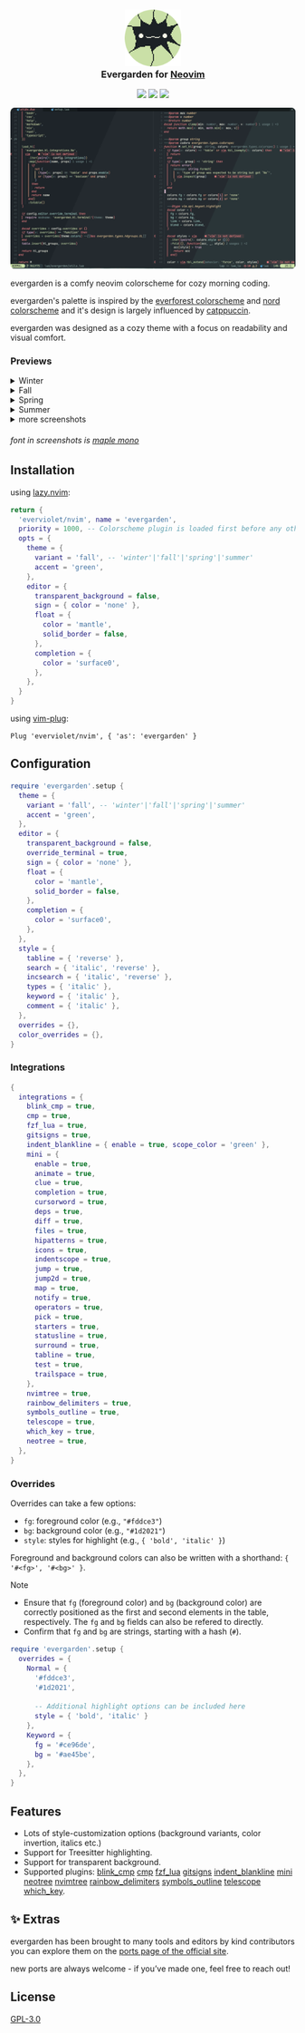 <h3 align="center">
	<img src="https://github.com/everviolet/.github/raw/main/assets/logo-circle.png" width="100" alt="Logo"/><br/>
	Evergarden for <a href="https://github.com/neovim/neovim">Neovim</a>
</h3>

<p align="center">
	<a href="https://github.com/everviolet/nvim/stargazers"><img src="https://img.shields.io/github/stars/everviolet/nvim?style=for-the-badge&colorA=313B40&colorB=DBBC7F"></a>
	<a href="https://github.com/everviolet/nvim/issues"><img src="https://img.shields.io/github/issues/everviolet/nvim?style=for-the-badge&colorA=313B40&colorB=E69875"></a>
	<a href="https://github.com/everviolet/nvim/contributors"><img src="https://img.shields.io/github/contributors/everviolet/nvim?style=for-the-badge&colorA=313B40&colorB=97C9C3"></a>
</p>

<p align="center">
	<img src="https://raw.githubusercontent.com/everviolet/nvim/mega/assets/previews/preview.webp"/>
</p>

evergarden is a comfy neovim colorscheme for cozy morning coding.

evergarden's palette is inspired by the [everforest
colorscheme](https://github.com/sainnhe/everforest) and [nord
colorscheme](https://github.com/nordtheme/nord) and it's design is largely
influenced by [catppuccin](https://github.com/catppuccin/catppuccin).

evergarden was designed as a cozy theme with a focus on readability and visual
comfort.

### Previews

<details>
<summary>Winter</summary>
<img alt="winter variant preview" src="https://raw.githubusercontent.com/everviolet/nvim/mega/assets/previews/winter.webp"/>
</details>
<details>
<summary>Fall</summary>
<img alt="fall variant preview" src="https://raw.githubusercontent.com/everviolet/nvim/mega/assets/previews/fall.webp"/>
</details>
<details>
<summary>Spring</summary>
<img alt="spring variant preview" src="https://raw.githubusercontent.com/everviolet/nvim/mega/assets/previews/spring.webp"/>
</details>
<details>
<summary>Summer</summary>
<img alt="summer variant preview" src="https://raw.githubusercontent.com/everviolet/nvim/mega/assets/previews/summer.webp"/>
</details>

<details>
<summary>more screenshots</summary>
<img alt="preview__rust" src="https://raw.githubusercontent.com/everviolet/nvim/mega/assets/previews/rust.webp"/>
<img alt="preview__lua" src="https://raw.githubusercontent.com/everviolet/nvim/mega/assets/previews/lua.webp"/>
</details>

###### font in screenshots is [maple mono](https://github.com/subframe7536/maple-font)

## Installation

using [lazy.nvim](https://github.com/folke/lazy.nvim):

```lua
return {
  'everviolet/nvim', name = 'evergarden',
  priority = 1000, -- Colorscheme plugin is loaded first before any other plugins
  opts = {
    theme = {
      variant = 'fall', -- 'winter'|'fall'|'spring'|'summer'
      accent = 'green',
    },
    editor = {
      transparent_background = false,
      sign = { color = 'none' },
      float = {
        color = 'mantle',
        solid_border = false,
      },
      completion = {
        color = 'surface0',
      },
    },
  }
}
```

using [vim-plug](https://github.com/junegunn/vim-plug):

```Vim
Plug 'everviolet/nvim', { 'as': 'evergarden' }
```

## Configuration

```lua
require 'evergarden'.setup {
  theme = {
    variant = 'fall', -- 'winter'|'fall'|'spring'|'summer'
    accent = 'green',
  },
  editor = {
    transparent_background = false,
    override_terminal = true,
    sign = { color = 'none' },
    float = {
      color = 'mantle',
      solid_border = false,
    },
    completion = {
      color = 'surface0',
    },
  },
  style = {
    tabline = { 'reverse' },
    search = { 'italic', 'reverse' },
    incsearch = { 'italic', 'reverse' },
    types = { 'italic' },
    keyword = { 'italic' },
    comment = { 'italic' },
  },
  overrides = {},
  color_overrides = {},
}
```

### Integrations

```lua
{
  integrations = {
    blink_cmp = true,
    cmp = true,
    fzf_lua = true,
    gitsigns = true,
    indent_blankline = { enable = true, scope_color = 'green' },
    mini = {
      enable = true,
      animate = true,
      clue = true,
      completion = true,
      cursorword = true,
      deps = true,
      diff = true,
      files = true,
      hipatterns = true,
      icons = true,
      indentscope = true,
      jump = true,
      jump2d = true,
      map = true,
      notify = true,
      operators = true,
      pick = true,
      starters = true,
      statusline = true,
      surround = true,
      tabline = true,
      test = true,
      trailspace = true,
    },
    nvimtree = true,
    rainbow_delimiters = true,
    symbols_outline = true,
    telescope = true,
    which_key = true,
    neotree = true,
  },
}
```

### Overrides

Overrides can take a few options:

- `fg`: foreground color (e.g., `"#fddce3"`)
- `bg`: background color (e.g., `"#1d2021"`)
- `style`: styles for highlight (e.g., `{ 'bold', 'italic' }`)

Foreground and background colors can also be written with a shorthand: `{ '#<fg>', '#<bg>' }`.

> [!note]
>
> - Ensure that `fg` (foreground color) and `bg` (background color) are
>   correctly positioned as the first and second elements in the table,
>   respectively. The `fg` and `bg` fields can also be refered to directly.
> - Confirm that `fg` and `bg` are strings, starting with a hash (`#`).

```lua
require 'evergarden'.setup {
  overrides = {
    Normal = {
      '#fddce3',
      '#1d2021',

      -- Additional highlight options can be included here
      style = { 'bold', 'italic' }
    },
    Keyword = {
      fg = '#ce96de',
      bg = '#ae45be',
    },
  },
}
```

## Features

- Lots of style-customization options (background variants, color invertion, italics etc.)
- Support for Treesitter highlighting.
- Support for transparent background.
- Supported plugins: [blink_cmp][] [cmp][] [fzf_lua][] [gitsigns][] [indent_blankline][] [mini][] [neotree][] [nvimtree][] [rainbow_delimiters][] [symbols_outline][] [telescope][] [which_key][].

[blink_cmp]: https://github.com/Saghen/blink.cmp
[cmp]: https://github.com/hrsh7th/nvim-cmp
[fzf_lua]: https://github.com/ibhagwan/fzf-lua
[gitsigns]: https://github.com/lewis6991/gitsigns.nvim
[indent_blankline]: https://github.com/lukas-reineke/indent-blankline.nvim
[mini]: https://github.com/echasnovski/mini.nvim
[neotree]: https://github.com/nvim-neo-tree/neo-tree.nvim
[nvimtree]: https://github.com/nvim-tree/nvim-tree.lua
[rainbow_delimiters]: https://github.com/hiphish/rainbow-delimiters.nvim
[symbols_outline]: https://github.com/simrat39/symbols-outline.nvim
[telescope]: https://github.com/nvim-telescope/telescope.nvim
[which_key]: https://github.com/folke/which-key.nvim

## :sparkles: Extras

evergarden has been brought to many tools and editors by kind contributors you
can explore them on the [ports page of the official site](https://everviolet.xyz/ports).

new ports are always welcome - if you’ve made one, feel free to reach out!

## License

[GPL-3.0](https://www.gnu.org/licenses/gpl-3.0.en.html)
